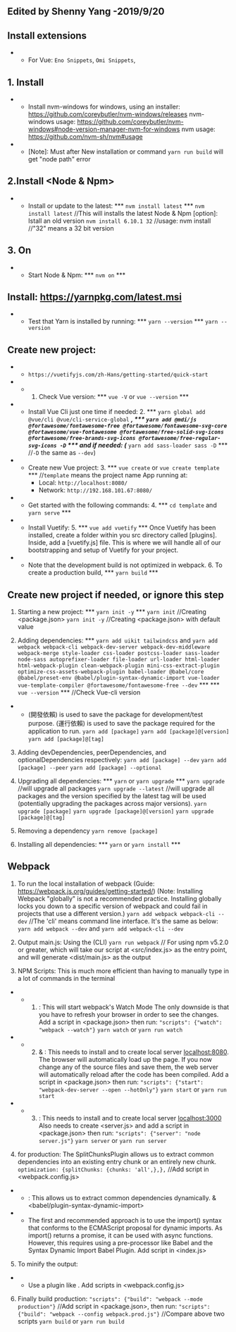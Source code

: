 ## Edited by Shenny Yang -2019/9/20 ##

##	<Visual Studio Code> Install extensions
* *	For Vue: `Eno Snippets`, `Omi Snippets`, 
##	1.<Nvm> Install 
* *	Install nvm-windows for windows, using an installer: https://github.com/coreybutler/nvm-windows/releases
		nvm-windows usage: https://github.com/coreybutler/nvm-windows#node-version-manager-nvm-for-windows
		nvm usage: https://github.com/nvm-sh/nvm#usage
* *	[Note]: Must <Restart Computer> after New installation or command `yarn run build` will get "node path" error

##	2.Install <Node & Npm>
* *	Install or update to the latest: *** ` nvm install latest ` ***
	` nvm install latest `  //This will installs the latest Node & Npm
		[option]: Istall an old version
	` nvm install 6.10.1 32 ` //usage: nvm install <version> //"32" means a 32 bit version

##	3.<Nvm> On
* *	Start Node & Npm: *** ` nvm on ` ***

##	<Yarn> Install: https://yarnpkg.com/latest.msi
* *	Test that Yarn is installed by running: *** ` yarn --version ` ***
	` yarn --version `

##	<Vue Cli> Create new project: 
* *	`https://vuetifyjs.com/zh-Hans/getting-started/quick-start`
* *	1. Check Vue version: *** `vue -V` or `vue --version` ***
* *	Install Vue Cli just one time if needed:
		2. *** `yarn global add @vue/cli @vue/cli-service-global` ***, *** `yarn add @mdi/js @fortawesome/fontawesome-free @fortawesome/fontawesome-svg-core @fortawesome/vue-fontawesome @fortawesome/free-solid-svg-icons @fortawesome/free-brands-svg-icons @fortawesome/free-regular-svg-icons -D` ***
		and if needed: (*** `yarn add sass-loader sass -D` *** //`-D` the same as `--dev`)
* *	Create new Vue project:
		3. *** `vue create` or `vue create template` *** //`template` means the project name
		App running at:
	- Local:   ` http://localhost:8080/ `
	- Network: ` http://192.168.101.67:8080/ `
* *	Get started with the following commands:
		4. *** ` cd template ` and ` yarn serve ` ***
* *	Install Vuetify:
		5. *** `vue add vuetify` ***
		Once Vuetify has been installed, create a folder within you src directory called [plugins]. Inside, add a [vuetify.js] file. This is where we will handle all of our bootstrapping and setup of Vuetify for your project.
* *	Note that the development build is not optimized in webpack.
		6. To create a production build, *** `yarn build` ***

##	<Yarn> Create new project if needed, or ignore this step
1.	Starting a new project: *** ` yarn init -y ` ***
	` yarn init ` //Creating <package.json>
	` yarn init -y ` //Creating <package.json> with default value

2.	Adding dependencies: *** `yarn add uikit tailwindcss` and `yarn add webpack webpack-cli webpack-dev-server webpack-dev-middleware webpack-merge style-loader css-loader postcss-loader sass-loader node-sass autoprefixer-loader file-loader url-loader html-loader html-webpack-plugin clean-webpack-plugin mini-css-extract-plugin optimize-css-assets-webpack-plugin babel-loader @babel/core @babel/preset-env @babel/plugin-syntax-dynamic-import vue-loader vue-template-compiler @fortawesome/fontawesome-free --dev` ***
***	` vue --version ` *** //Check Vue-cli version

* * <devDependencies>(開發依賴) is used to save the package for development/test purpose. <dependencies>(運行依賴) is used to save the package required for the application to run.
	` yarn add [package] `
	` yarn add [package]@[version] `
	` yarn add [package]@[tag] `

3.	Adding devDependencies, peerDependencies, and optionalDependencies respectively:
	` yarn add [package] --dev `
	` yarn add [package] --peer `
	` yarn add [package] --optional `

4.	Upgrading all dependencies: *** ` yarn ` or ` yarn upgrade ` ***
	` yarn upgrade ` //will upgrade all packages
	` yarn upgrade --latest ` //will upgrade all packages and the version specified by the latest tag will be used (potentially upgrading the packages across major versions).
	` yarn upgrade [package] `
	` yarn upgrade [package]@[version] `
	` yarn upgrade [package]@[tag] `

5.	Removing a dependency
	` yarn remove [package] `

6.	Installing all dependencies: *** ` yarn ` or ` yarn install ` ***

##	Webpack
1.	To run the local installation of webpack (Guide: https://webpack.js.org/guides/getting-started/)
		(Note: Installing Webpack "globally" is not a recommended practice. Installing globally locks you down to a specific version of webpack and could fail in projects that use a different version.)
	` yarn add webpack webpack-cli --dev ` //The 'cli' means command line interface. It's the same as below:
	` yarn add webpack --dev ` and ` yarn add webpack-cli --dev `

2.	Output main.js: Using the <command-line> (CLI)
	` yarn run webpack ` // For using npm v5.2.0 or greater, which will take our script at <src/index.js> as the entry point, and will generate <dist/main.js> as the output

3.	NPM Scripts: This is much more efficient than having to manually type in a lot of commands in the terminal
* *	1.	<webpack-Watch-Mode>: This will start webpack's Watch Mode
		The only downside is that you have to refresh your browser in order to see the changes. Add a script in <package.json> then run:
  ` "scripts": {"watch": "webpack --watch"} `
	` yarn watch ` or ` yarn run watch `
* *	2.	<webpack-dev-server> & <Enabling-HMR>: This needs to install <webpack-dev-server> and <webpack-dev-middleware> to create local server <localhost:8080>.
		The browser will automatically load up the page. If you now change any of the source files and save them, the web server will automatically reload after the code has been compiled. Add a script in <package.json> then run:
  ` "scripts": {"start": "webpack-dev-server --open --hotOnly"} `
	` yarn start ` or ` yarn run start `
* *	3.	<express-node-server>: This needs to install <express> and <webpack-dev-middleware> to create local server <localhost:3000>
		Also needs to create <server.js> and add a script in <package.json> then run:
  ` "scripts": {"server": "node server.js"} `
	` yarn server ` or ` yarn run server `
4.	<SplitChunksPlugin> for production:
		The SplitChunksPlugin allows us to extract common dependencies into an existing entry chunk or an entirely new chunk.
  ` optimization: {splitChunks: {chunks: 'all',},}, ` //Add script in <webpack.config.js>
* * <Dynamic-Imports>: This allows us to extract common dependencies dynamically. <Babel> & <babel/plugin-syntax-dynamic-import>
* * The first and recommended approach is to use the import() syntax that conforms to the ECMAScript proposal for dynamic imports.
		As import() returns a promise, it can be used with async functions. However, this requires using a pre-processor like Babel and the Syntax Dynamic Import Babel Plugin. Add script in <index.js>
5.	To minify the output:
* *	Use a plugin like <optimize-css-assets-webpack-plugin>. Add scripts in <webpack.config.js>
6.	Finally build production:
  ` "scripts": {"build": "webpack --mode production"} ` //Add script in <package.json>, then run:
  ` "scripts": {"build": "webpack --config webpack.prod.js"} ` //Compare above two scripts
	` yarn build ` or ` yarn run build `